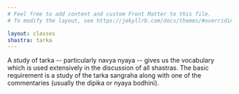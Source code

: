```yaml
---
# Feel free to add content and custom Front Matter to this file.
# To modify the layout, see https://jekyllrb.com/docs/themes/#overriding-theme-defaults

layout: classes
shastra: tarka
---
```


A study of tarka -- particularly navya nyaya -- gives us the vocabulary which is used extensively in the discussion of all shastras. The basic requirement is a study of the tarka sangraha along with one of the commentaries (usually the dipika or nyaya bodhini).